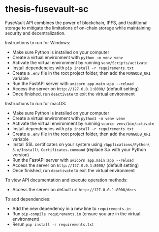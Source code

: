 # thesis-fusevault-sc
FuseVault API combines the power of blockchain, IPFS, and traditional storage to mitigate the limitations of on-chain storage while maintaining security and decentralization.


Instructions to run for Windows:

- Make sure Python is installed on your computer
- Create a virtual environment with `python -m venv venv`
- Activate the virtual environment by running `venv/Scripts/activate`
- Install dependencies with `pip install -r requirements.txt`
- Create a `.env` file in the root project folder, then add the `MONGODB_URI` variable
- Run the FastAPI server with `uvicorn app.main:app --reload`
- Access the server on `http://127.0.0.1:8000/` (default setting)
- Once finished, run `deactivate` to exit the virtual environment

Instructions to run for macOS:

- Make sure Python is installed on your computer
- Create a virtual environment with `python3 -m venv venv`
- Activate the virtual environment by running `source venv/bin/activate`
- Install dependencies with `pip install -r requirements.txt`
- Create a `.env` file in the root project folder, then add the `MONGODB_URI` variable
- Install SSL certificates on your system using `/Applications/Python\ 3.x/Install\ Certificates.command` (replace 3.x with your Python version)
- Run the FastAPI server with `uvicorn app.main:app --reload`
- Access the server on `http://127.0.0.1:8000/` (default setting)
- Once finished, run `deactivate` to exit the virtual environment

To view API documentation and execute operation methods:
- Access the server on default url:`http://127.0.0.1:8000/docs` 

To add dependencies:
- Add the new dependency in a new line to `requirements.in`
- Run `pip-compile requirements.in` (ensure you are in the virtual environment)
- Rerun `pip install -r requirements.txt`
